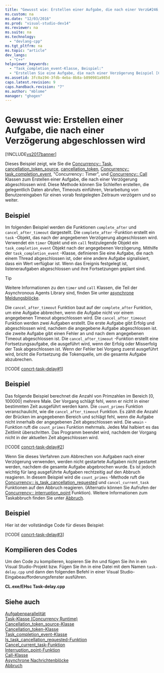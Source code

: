```yaml
---
title: "Gewusst wie: Erstellen einer Aufgabe, die nach einer Verz&#246;gerung abgeschlossen wird"
ms.custom: na
ms.date: "12/03/2016"
ms.prod: "visual-studio-dev14"
ms.reviewer: na
ms.suite: na
ms.technology: 
  - "devlang-cpp"
ms.tgt_pltfrm: na
ms.topic: "article"
dev_langs: 
  - "C++"
helpviewer_keywords: 
  - "Task_completion_event-Klasse, Beispiel:"
  - "Erstellen Sie eine Aufgabe, die nach einer Verzögerung Beispiel [C++] abgeschlossen wird."
ms.assetid: 3fc0a194-3fdb-4eba-8b8a-b890981a985d
caps.latest.revision: 9
caps.handback.revision: "7"
ms.author: "mblome"
manager: "ghogen"
---
```

# Gewusst wie: Erstellen einer Aufgabe, die nach einer Verz&#246;gerung abgeschlossen wird
[!INCLUDE[vs2017banner](../../assembler/inline/includes/vs2017banner.md)]

Dieses Beispiel zeigt, wie Sie die [Concurrency:: Task](../../parallel/concrt/reference/task-class-concurrency-runtime.md), [cancellation_token_source](../../parallel/concrt/reference/cancellation-token-source-class.md), [cancellation_token](../../parallel/concrt/reference/cancellation-token-class.md), [Concurrency:: task_completion_event](../../parallel/concrt/reference/task-completion-event-class.md), "Concurrency:: Timer", und [Concurrency:: Call](../../parallel/concrt/reference/call-class.md) Klassen zum Erstellen einer Aufgabe, die nach einer Verzögerung abgeschlossen wird. Diese Methode können Sie Schleifen erstellen, die gelegentlich Daten abrufen, Timeouts einführen, Verarbeitung von Benutzereingaben für einen vorab festgelegten Zeitraum verzögern und so weiter.  
  
## <a name="example"></a>Beispiel  
 Im folgenden Beispiel werden die Funktionen `complete_after` und `cancel_after_timeout` dargestellt. Die `complete_after` -Funktion erstellt ein `task` -Objekt, das nach der angegebenen Verzögerung abgeschlossen wird. Verwendet ein `timer` Objekt und ein `call` festzulegende Objekt ein `task_completion_event` Objekt nach der angegebenen Verzögerung. Mithilfe der `task_completion_event` -Klasse, definieren Sie eine Aufgabe, die nach einem Thread abgeschlossen ist, oder eine andere Aufgabe signalisiert, dass ein Wert verfügbar ist. Wenn das Ereignis festgelegt ist, listeneraufgaben abgeschlossen und ihre Fortsetzungen geplant sind.  
  
> [!TIP]
>  Weitere Informationen zu den `timer` und `call` Klassen, die Teil der Asynchronous Agents Library sind, finden Sie unter [asynchrone Meldungsblöcke](../../parallel/concrt/asynchronous-message-blocks.md).  
  
 Die `cancel_after_timeout` Funktion baut auf der `complete_after` Funktion, um eine Aufgabe abbrechen, wenn die Aufgabe nicht vor einem angegebenen Timeout abgeschlossen wird. Die `cancel_after_timeout` Funktion werden zwei Aufgaben erstellt. Die erste Aufgabe gibt Erfolg und abgeschlossen wird, nachdem die angegebene Aufgabe abgeschlossen ist. die zweite Aufgabe gibt einen Fehler an und nach dem angegebenen Timeout abgeschlossen ist. Die `cancel_after_timeout` -Funktion erstellt eine Fortsetzungsaufgabe, die ausgeführt wird, wenn der Erfolg oder Misserfolg der Task abgeschlossen ist. Wenn der Fehler bei Vorgang zuerst ausgeführt wird, bricht die Fortsetzung die Tokenquelle, um die gesamte Aufgabe abzubrechen.  
  
 [!CODE [concrt-task-delay#1](../CodeSnippet/VS_Snippets_ConcRT/concrt-task-delay#1)]  
  
## <a name="example"></a>Beispiel  
 Das folgende Beispiel berechnet die Anzahl von Primzahlen im Bereich [0, 100000] mehrere Male. Der Vorgang schlägt fehl, wenn er nicht in einer bestimmten Zeit ausgeführt werden kann. Die `count_primes` Funktion veranschaulicht, wie die `cancel_after_timeout` Funktion. Es zählt die Anzahl der Brücken im angegebenen Bereich und schlägt fehl, wenn die Aufgabe nicht innerhalb der angegebenen Zeit abgeschlossen wird. Die `wmain` -Funktion ruft die `count_primes` Funktion mehrmals. Jedes Mal halbiert es das Zeitlimit überschritten. Das Programm beendet wird, nachdem der Vorgang nicht in der aktuellen Zeit abgeschlossen wird.  
  
 [!CODE [concrt-task-delay#2](../CodeSnippet/VS_Snippets_ConcRT/concrt-task-delay#2)]  
  
 Wenn Sie dieses Verfahren zum Abbrechen von Aufgaben nach einer Verzögerung verwenden, werden nicht gestartete Aufgaben nicht gestartet werden, nachdem die gesamte Aufgabe abgebrochen wurde. Es ist jedoch wichtig für lang ausgeführte Aufgaben rechtzeitig auf den Abbruch reagieren. In diesem Beispiel wird die `count_primes` -Methode ruft die [Concurrency:: is_task_cancellation_requested](../../misc/is-task-cancellation-requested-function.md) und `cancel_current_task` Funktionen auf den Abbruch reagieren. (Alternativ können Sie Aufrufen der [Concurrency:: interruption_point](../Topic/interruption_point%20Function.md) Funktion). Weitere Informationen zum Taskabbruch finden Sie unter [Abbruch](../../parallel/concrt/cancellation-in-the-ppl.md).  
  
## <a name="example"></a>Beispiel  
 Hier ist der vollständige Code für dieses Beispiel:  
  
 [!CODE [concrt-task-delay#3](../CodeSnippet/VS_Snippets_ConcRT/concrt-task-delay#3)]  
  
## <a name="compiling-the-code"></a>Kompilieren des Codes  
 Um den Code zu kompilieren, kopieren Sie ihn und fügen Sie ihn in ein Visual Studio-Projekt bzw. Fügen Sie ihn in eine Datei mit dem Namen `task-delay.cpp` und dann den folgenden Befehl in einer Visual Studio-Eingabeaufforderungsfenster ausführen.  
  
 **CL.exe/EHsc Task-delay.cpp**  
  
## <a name="see-also"></a>Siehe auch  
 [Aufgabenparallelität](../../parallel/concrt/task-parallelism-concurrency-runtime.md)   
 [Task-Klasse (Concurrency Runtime)](../../parallel/concrt/reference/task-class-concurrency-runtime.md)   
 [Cancellation_token_source-Klasse](../../parallel/concrt/reference/cancellation-token-source-class.md)   
 [Cancellation_token-Klasse](../../parallel/concrt/reference/cancellation-token-class.md)   
 [Task_completion_event-Klasse](../../parallel/concrt/reference/task-completion-event-class.md)   
 [Is_task_cancellation_requested-Funktion](../../misc/is-task-cancellation-requested-function.md)   
 [Cancel_current_task-Funktion](../Topic/cancel_current_task%20Function.md)   
 [Interruption_point-Funktion](../Topic/interruption_point%20Function.md)   
 [Call-Klasse](../../parallel/concrt/reference/call-class.md)   
 [Asynchrone Nachrichtenblöcke](../../parallel/concrt/asynchronous-message-blocks.md)   
 [Abbruch](../../parallel/concrt/cancellation-in-the-ppl.md)